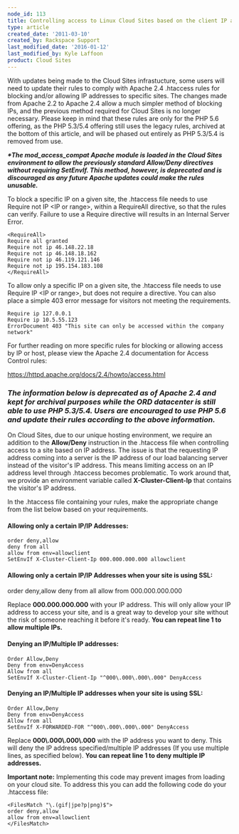 ```yaml
---
node_id: 113
title: Controlling access to Linux Cloud Sites based on the client IP address
type: article
created_date: '2011-03-10'
created_by: Rackspace Support
last_modified_date: '2016-01-12'
last_modified_by: Kyle Laffoon
product: Cloud Sites
---
```


With updates being made to the Cloud Sites infrastucture, some users
will need to update their rules to comply with Apache 2.4 .htaccess
rules for blocking and/or allowing IP addresses to specific sites. The
changes made from Apache 2.2 to Apache 2.4 allow a much simpler method
of blocking IPs, and the previous method required for Cloud Sites is no
longer necessary. Please keep in mind that these rules are only for the
PHP 5.6 offering, as the PHP 5.3/5.4 offering still uses the legacy
rules, archived at the bottom of this article, and will be phased out
entirely as PHP 5.3/5.4 is removed from use.

***\*The mod\_access\_compat Apache module is loaded in the Cloud Sites
environment to allow the previously standard Allow/Deny directives
without requiring SetEnvIf. This method, however, is deprecated and is
discouraged as any future Apache updates could make the rules
unusable.***

To block a specific IP on a given site, the .htaccess file needs to use
Require not IP &lt;IP or range&gt;, within a RequireAll directive, so
that the rules can verify. Failure to use a Require directive will
results in an Internal Server Error.

    <RequireAll>
    Require all granted
    Require not ip 46.148.22.18
    Require not ip 46.148.18.162
    Require not ip 46.119.121.146
    Require not ip 195.154.183.108
    </RequireAll>

To allow only a specific IP on a given site, the .htaccess file needs to
use Require IP &lt;IP or range&gt;, but does not require a directive.
You can also place a simple 403 error message for visitors not meeting
the requirements.

    Require ip 127.0.0.1
    Require ip 10.5.55.123
    ErrorDocument 403 "This site can only be accessed within the company network"



For further reading on more specific rules for blocking or allowing
access by IP or host, please view the Apache 2.4 documentation for
Access Control rules:

<https://httpd.apache.org/docs/2.4/howto/access.html>



### ***The information below is deprecated as of Apache 2.4 and kept for archival purposes while the ORD datacenter is still able to use PHP 5.3/5.4. Users are encouraged to use PHP 5.6 and update their rules according to the above information.***

On Cloud Sites, due to our unique hosting environment, we require an
addition to the **Allow/Deny** instruction in the .htaccess file when
controlling access to a site based on IP address. The issue is that the
requesting IP address coming into a server is the IP address of our load
balancing server instead of the visitor's IP address. This means
limiting access on an IP address level through .htaccess becomes
problematic. To work around that, we provide an environment variable
called **X-Cluster-Client-Ip** that contains the visitor's IP address.

In the .htaccess file containing your rules, make the appropriate change
from the list below based on your requirements.

#### <span class="mw-headline">Allowing only a certain IP/IP Addresses:</span>

    order deny,allow
    deny from all
    allow from env=allowclient
    SetEnvIf X-Cluster-Client-Ip 000.000.000.000 allowclient

####  <span class="mw-headline">Allowing only a certain IP/IP Addresses when your site is using SSL:</span>

order deny,allow
deny from all
allow from 000.000.000.000



Replace **000.000.000.000** with your IP address. This will only allow
your IP address to access your site, and is a great way to develop your
site without the risk of someone reaching it before it's ready.
**You can repeat line 1 to allow multiple IPs.**



#### <span class="mw-headline">Denying an IP/Multiple IP addresses:</span>

    Order Allow,Deny
    Deny from env=DenyAccess
    Allow from all
    SetEnvIf X-Cluster-Client-Ip "^000\.000\.000\.000" DenyAccess



#### <span class="mw-headline">Denying an IP/Multiple IP addresses when your site is using SSL:</span>

    Order Allow,Deny
    Deny from env=DenyAccess
    Allow from all
    SetEnvIf X-FORWARDED-FOR "^000\.000\.000\.000" DenyAccess

Replace **000\\.000\\.000\\.000** with the IP address you want to deny.
This will deny the IP address specified/multiple IP addresses (If you
use multiple lines, as specified below).
**You can repeat line 1 to deny multiple IP addresses.**

**Important note:** Implementing this code may prevent images from
loading on your cloud site. To address this you can add the following
code do your .htaccess file:

    <FilesMatch "\.(gif|jpe?p|png)$">
    order deny,allow
    allow from env=allowclient
    </FilesMatch>

